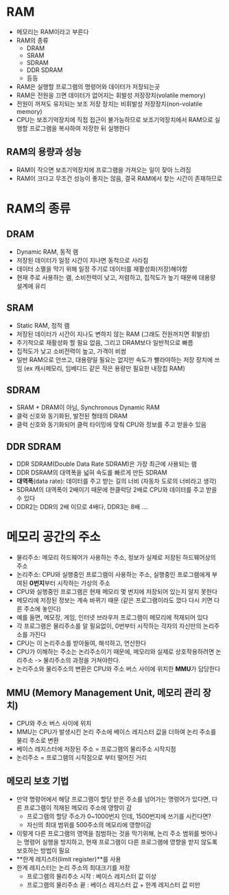 # RAM

- 메모리는 RAM이라고 부른다
- RAM의 종류
  - DRAM
  - SRAM
  - SDRAM
  - DDR SDRAM
  - 등등
- RAM은 실행할 프로그램의 명령어와 데이터가 저장되는곳
- RAM은 전원을 끄면 데이터가 없어지는 휘발성 저장장치(volatile memory)
- 전원이 꺼져도 유지되는 보조 저장 장치는 비휘발성 저장장치(non-volatile memory)
- CPU는 보조기억장치에 직접 접근이 불가능하므로 보조기억장치에서 RAM으로 실행할 프로그램을 복사하여 저장한 뒤 실행한다

## RAM의 용량과 성능

- RAM이 작으면 보조기억장치에 프로그램을 가져오는 일이 잦아 느려짐
- RAM이 크다고 무조건 성능이 좋지는 않음, 결국 RAM에서 찾는 시간이 존재하므로

# RAM의 종류

## DRAM

- Dynamic RAM, 동적 램
- 저장된 데이터가 일정 시간이 지나면 동적으로 사라짐
- 데이터 소멸을 막기 위해 일정 주기로 데이터를 재활성화(저장)해야함
- 현재 주로 사용하는 램, 소비전력이 낮고, 저렴하고, 집적도가 높기 때문에 대용량 설계에 유리

## SRAM

- Static RAM, 정적 램
- 저장된 데이터가 시간이 지나도 변하지 않는 RAM (그래도 전원꺼지면 휘발성)
- 주기적으로 재활성화 할 필요 없음, 그리고 DRAM보다 일반적으로 빠름
- 집적도가 낮고 소비전력이 높고, 가격이 비쌈
- 일반 RAM으로 안쓰고, 대용량일 필요는 없지만 속도가 빨라야하는 저장 장치에 쓰임 (ex 캐시메모리, 임베디드 같은 작은 용량만 필요한 내장칩 RAM)

## SDRAM

- SRAM + DRAM이 아님, Synchronous Dynamic RAM
- 클럭 신호와 동기화된, 발전된 형태의 DRAM
- 클럭 신호와 동기화되어 클럭 타이밍에 맞춰 CPU와 정보를 주고 받을수 있음

## DDR SDRAM

- DDR SDRAM(Double Data Rate SDRAM)은 가장 최근에 사용되는 램
- DDR DSRAM의 대역폭을 넓혀 속도를 빠르게 만든 SDRAM
- **대역폭**(data rate): 데이터를 주고 받는 길의 너비 (자동차 도로의 너비라고 생각)
- SDRAM의 대역폭이 2배이기 때문에 한클럭당 2배로 CPU와 데이터를 주고 받을수 있다
- DDR2는 DDR의 2배 이므로 4배다, DDR3는 8배 ....

# 메모리 공간의 주소

- 물리주소: 메모리 하드웨어가 사용하는 주소, 정보가 실제로 저장된 하드웨어상의 주소
- 논리주소: CPU와 실행중인 프로그램이 사용하는 주소, 실행중인 프로그램에게 부여된 **0번지**부터 시작하는 가상의 주소
- CPU와 실행중인 프로그램은 현재 메모리 몇 번지에 저장되어 있는지 알지 못한다
- 메모리에 저장된 정보는 계속 바뀌기 때문 (같은 프로그램이라도 껐다 다시 키면 다른 주소에 놓인다)
- 예를 들면, 메모장, 게임, 인터넷 브라우저 프로그램이 메모리에 적재되어 있다
- 각 프로그램은 물리주소를 알 필요없이, 0번부터 시작하는 각자의 자신만의 논리주소를 가진다
- CPU는 이 논리주소를 받아들여, 해석하고, 연산한다
- CPU가 이해하는 주소는 논리주소이기 때문에, 메모리와 실제로 상호작용하려면 논리주소 -> 물리주소의 과정을 거쳐야한다.
- 논리주소와 물리주소의 변환은 CPU와 주소 버스 사이에 위치한 **MMU**가 담당한다

## MMU (Memory Management Unit, 메모리 관리 장치)

- CPU와 주소 버스 사이에 위치
- MMU는 CPU가 발생시킨 논리 주소에 베이스 레지스터 값을 더하여 논리 주소를 물리 주소로 변환
- 베이스 레지스터에 저장된 주소 = 프로그램의 물리주소 시작지점
- 논리주소 = 프로그램의 시작점으로 부터 떨어진 거리

## 메모리 보호 기법

- 만약 명령어에서 해당 프로그램이 할당 받은 주소를 넘어가는 명령어가 있다면, 다른 프로그램이 적재된 메모리 주소에 영향이 감
  - 프로그램의 할당 주소가 0~1000번지 인데, 1500번지에 쓰기를 시킨다면?
  - 자신의 최대 범위를 500주소의 메모리에 영향이감
- 이렇게 다른 프로그램의 영역을 침범하는 것을 막기위해, 논리 주소 범위를 벗어나는 명령어 실행을 방지하고, 현재 프로그램이 다른 프로그램에 영향을 받지 않도록 보호하는 방법이 필요
- **한계 레지스터(limit register)**를 사용
- 한계 레지스터는 논리 주소의 최대크기를 저장
  - 프로그램의 물리주소 시작 : 베이스 레지스터 값 이상
  - 프로그램의 물리주소 끝 : 베이스 레지스터 값 + 한계 레지스터 값 미만
